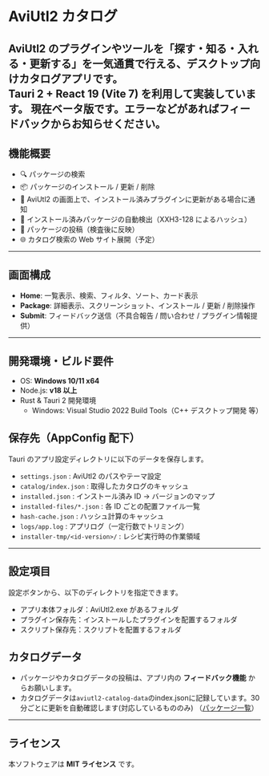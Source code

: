 # AviUtl2 カタログ

AviUtl2 のプラグインやツールを「探す・知る・入れる・更新する」を一気通貫で行える、デスクトップ向けカタログアプリです。  
Tauri 2 + React 19 (Vite 7) を利用して実装しています。
現在ベータ版です。エラーなどがあればフィードバックからお知らせください。
---

## 機能概要
- 🔍 パッケージの検索  
- 📦 パッケージのインストール / 更新 / 削除  
- 🔔 AviUtl2 の画面上で、インストール済みプラグインに更新がある場合に通知
- 🧩 インストール済みパッケージの自動検出（XXH3-128 によるハッシュ）  
- 📨 パッケージの投稿（検査後に反映）
- 🌐 カタログ検索の Web サイト展開（予定）  

---

## 画面構成
- **Home**: 一覧表示、検索、フィルタ、ソート、カード表示  
- **Package**: 詳細表示、スクリーンショット、インストール / 更新 / 削除操作  
- **Submit**: フィードバック送信（不具合報告 / 問い合わせ / プラグイン情報提供）  

---

## 開発環境・ビルド要件
- OS: **Windows 10/11 x64**
- Node.js: **v18 以上**
- Rust & Tauri 2 開発環境
  - Windows: Visual Studio 2022 Build Tools（C++ デスクトップ開発 等）

## 保存先（AppConfig 配下）

Tauri のアプリ設定ディレクトリに以下のデータを保存します。

* `settings.json` : AviUtl2 のパスやテーマ設定
* `catalog/index.json` : 取得したカタログのキャッシュ
* `installed.json` : インストール済み ID → バージョンのマップ
* `installed-files/*.json` : 各 ID ごとの配置ファイル一覧
* `hash-cache.json` : ハッシュ計算のキャッシュ
* `logs/app.log` : アプリログ（一定行数でトリミング）
* `installer-tmp/<id-version>/` : レシピ実行時の作業領域

---

## 設定項目
設定ボタンから、以下のディレクトリを指定できます。
- アプリ本体フォルダ：AviUtl2.exe があるフォルダ
- プラグイン保存先：インストールしたプラグインを配置するフォルダ
- スクリプト保存先：スクリプトを配置するフォルダ

## カタログデータ

* パッケージやカタログデータの投稿は、アプリ内の **フィードバック機能** からお願いします。
* カタログデータは`aviutl2-catalog-data`のindex.jsonに記録しています。30分ごとに更新を自動確認します(対応しているもののみ)
（[パッケージ一覧](https://github.com/Neosku/aviutl2-catalog-data/blob/main/パッケージ.md)）
---

## ライセンス

本ソフトウェアは **MIT ライセンス** です。

